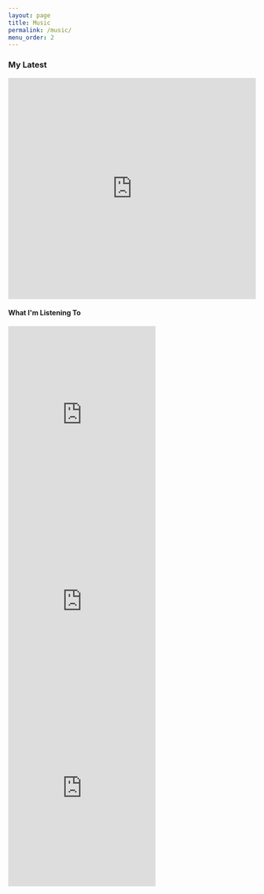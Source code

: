```yaml
---
layout: page
title: Music
permalink: /music/
menu_order: 2
---
```

<div class="page-with-sidebar">
  <div class="main-content-area">
    <h3>My Latest</h3>
    <iframe width="100%" height="450" scrolling="no" frameborder="no" src="https://w.soundcloud.com/player/?url=https%3A//api.soundcloud.com/users/4103589&amp;auto_play=false&amp;hide_related=false&amp;show_comments=true&amp;show_user=true&amp;show_reposts=false&amp;visual=true"></iframe>
  </div>
  <div class="sidebar">
    <h4>What I'm Listening To</h4>
    <iframe src="https://open.spotify.com/embed/user/1214185913/playlist/0ZuA9114FL5oIjvcNAaqPr" width="300" height="380" frameborder="0" allowtransparency="true"></iframe>
    <iframe src="https://open.spotify.com/embed/user/1214185913/playlist/0N0lXQLiU4ubPn9nTOBcYf" width="300" height="380" frameborder="0" allowtransparency="true"></iframe>
    <iframe src="https://open.spotify.com/embed/user/1214185913/playlist/6Ub8gMj2DnwoAk0UFyf8zi" width="300" height="380" frameborder="0" allowtransparency="true"></iframe>
  </div>
</div>
